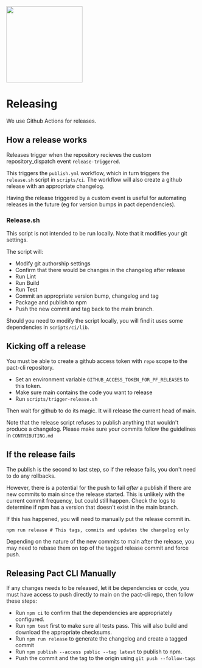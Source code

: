 <img src="https://raw.githubusercontent.com/pact-foundation/pact-logo/master/media/logo-black.png" width="200">

# Releasing

We use Github Actions for releases.

## How a release works

Releases trigger when the repository recieves the custom repository_dispatch event
`release-triggered`.

This triggers the `publish.yml` workflow, which in turn
triggers the `release.sh` script in `scripts/ci`.
The workflow will also create a github release with an appropriate changelog.

Having the release triggered by a custom event is useful for automating
releases in the future (eg for version bumps in pact dependencies).

### Release.sh

This script is not intended to be run locally. Note that it modifies your git
settings.

The script will:

- Modify git authorship settings
- Confirm that there would be changes in the changelog after release
- Run Lint
- Run Build
- Run Test
- Commit an appropriate version bump, changelog and tag
- Package and publish to npm
- Push the new commit and tag back to the main branch.

Should you need to modify the script locally, you will find it uses some
dependencies in `scripts/ci/lib`.

## Kicking off a release

You must be able to create a github access token with `repo` scope to the
pact-cli repository.

- Set an environment variable `GITHUB_ACCESS_TOKEN_FOR_PF_RELEASES` to this token.
- Make sure main contains the code you want to release
- Run `scripts/trigger-release.sh`

Then wait for github to do its magic. It will release the current head of main.

Note that the release script refuses to publish anything that wouldn't
produce a changelog. Please make sure your commits follow the guidelines in
`CONTRIBUTING.md`

## If the release fails

The publish is the second to last step, so if the release fails, you don't
need to do any rollbacks.

However, there is a potential for the push to fail _after_ a publish if there
are new commits to main since the release started. This is unlikely with
the current commit frequency, but could still happen. Check the logs to
determine if npm has a version that doesn't exist in the main branch.

If this has happened, you will need to manually put the release commit in.

```
npm run release # This tags, commits and updates the changelog only
```

Depending on the nature of the new commits to main after the release, you
may need to rebase them on top of the tagged release commit and force push.

## Releasing Pact CLI Manually

If any changes needs to be released, let it be dependencies or code, you must have access to push directly to main on the pact-cli repo, then follow these steps:

 - Run `npm ci` to confirm that the dependencies are appropriately configured.
 - Run `npm test` first to make sure all tests pass. This will also build and download the appropriate checksums.
 - Run `npm run release` to generate the changelog and create a tagged commit
 - Run `npm publish --access public --tag latest` to publish to npm.
 - Push the commit and the tag to the origin using `git push --follow-tags`
